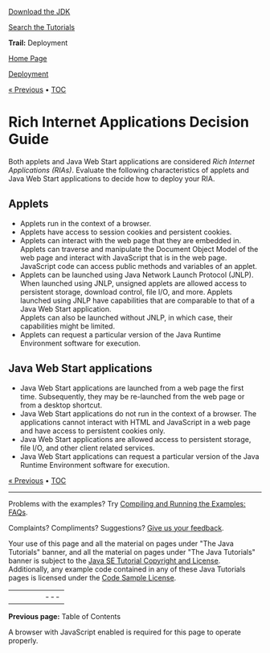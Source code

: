 [Download
the JDK](http://java.sun.com/javase/6/download.jsp)
  
[Search the
Tutorials](../search.html)

**Trail:** Deployment

[Home Page](../index.html)
>
[Deployment](./index.html)

[« Previous](TOC.html) • [TOC](./TOC.html)

# Rich Internet Applications Decision Guide

Both applets and Java Web Start applications are considered *Rich Internet
Applications (RIAs)*.
Evaluate the following characteristics of applets and Java Web Start
applications to decide how to deploy your RIA.

## Applets

* Applets run in the context of a browser.
* Applets have access to session cookies and persistent cookies.
* Applets can interact with the web page that they are embedded in. Applets
  can traverse and manipulate the Document Object Model of the web page and interact
  with JavaScript that is in the web page. JavaScript code can access
  public methods and variables of an applet.
* Applets can be launched using Java Network Launch Protocol (JNLP). When
  launched using JNLP, unsigned applets are allowed access to persistent storage,
  download control, file I/O, and more. Applets launched using JNLP have
  capabilities that are comparable to that of a Java Web Start application.  
  Applets can also be launched without JNLP, in which case, their capabilities
  might be limited.
* Applets can request a particular version of the Java Runtime Environment software
  for execution.

## Java Web Start applications

* Java Web Start applications are launched from a web page the first time.
  Subsequently, they may be re-launched from the web page or from a desktop shortcut.
* Java Web Start applications do not run in the context of a browser. The
  applications cannot interact with HTML and JavaScript in a web page and have access to
  persistent cookies only.
* Java Web Start applications are allowed access to persistent storage, file I/O,
  and other client related services.
* Java Web Start applications can request a particular version of the Java Runtime Environment software
  for execution.

[« Previous](TOC.html)
•
[TOC](./TOC.html)


---

Problems with the examples? Try [Compiling and Running
the Examples: FAQs](../information/run-examples.html).
  
Complaints? Compliments? Suggestions? [Give
us your feedback](http://download.oracle.com/javase/feedback.html).

Your use of this page and all the material on pages under "The Java Tutorials" banner,
and all the material on pages under "The Java Tutorials" banner is subject to the [Java SE Tutorial Copyright
and License](../information/license.html).
Additionally, any example code contained in any of these Java
Tutorials pages is licensed under the
[Code
Sample License](http://developers.sun.com/license/berkeley_license.html).

|  |  |  |  |  |
| --- | --- | --- | --- | --- |
| |  |  | | --- | --- | | duke image | Oracle logo | | [About Oracle](http://www.oracle.com/us/corporate/index.html) | [Oracle Technology Network](http://www.oracle.com/technology/index.html) | [Terms of Service](https://www.samplecode.oracle.com/servlets/CompulsoryClickThrough?type=TermsOfService) | Copyright © 1995, 2011 Oracle and/or its affiliates. All rights reserved. |

**Previous page:** Table of Contents




A browser with JavaScript enabled is required for this page to operate properly.